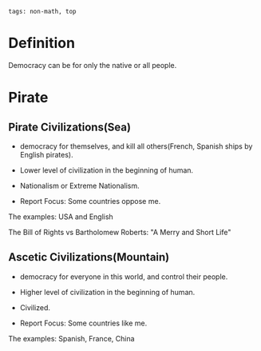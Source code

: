 ```
tags: non-math, top
```
# Definition

Democracy can be for only the native or all people.

# Pirate

## Pirate Civilizations(Sea)

- democracy for themselves, and kill all others(French, Spanish ships by English pirates).

- Lower level of civilization in the beginning of human.

- Nationalism or Extreme Nationalism.

- Report Focus: Some countries oppose me.

The examples: USA and English

The Bill of Rights vs Bartholomew Roberts: "A Merry and Short Life"

## Ascetic Civilizations(Mountain)

- democracy for everyone in this world, and control their people.

- Higher level of civilization in the beginning of human.

- Civilized.

- Report Focus: Some countries like me.

The examples: Spanish, France, China

<!--
La démocratie en Allemagne / France est meilleure pour la Chine. Espagnol, français, allemand
-->